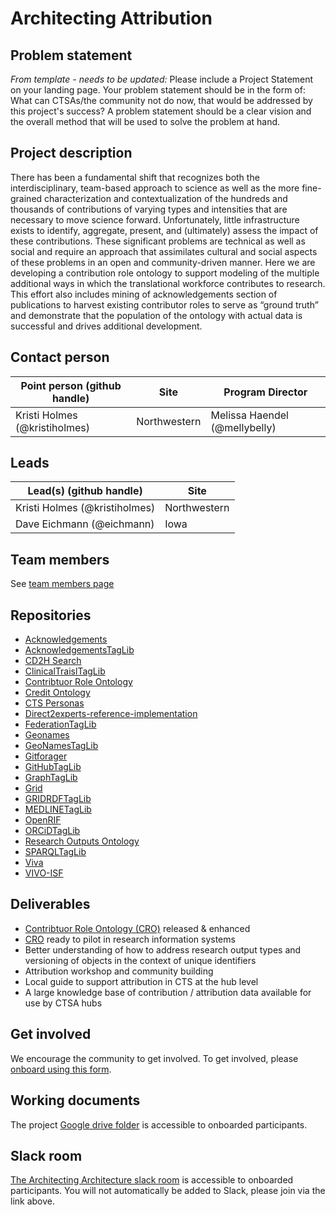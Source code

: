 # Architecting Attribution

## Problem statement
*From template - needs to be updated:* Please include a Project Statement on your landing page. Your problem statement should be in the form of: What can CTSAs/the community not do now, that would be addressed by this project's success? A problem statement should be a clear vision and the overall method that will be used to solve the problem at hand. 

## Project description
There has been a fundamental shift that recognizes both the interdisciplinary, team-based approach to science as well as the more fine-grained characterization and contextualization of the hundreds and thousands of contributions of varying types and intensities that are necessary to move science forward.  Unfortunately, little infrastructure exists to identify, aggregate, present, and (ultimately) assess the impact of these contributions. These significant problems are technical as well as social and require an approach that assimilates cultural and social aspects of these problems in an open and community-driven manner. Here we are developing a contribution role ontology to support modeling of the multiple additional ways in which the translational workforce contributes to research.  This effort also includes mining of acknowledgements section of publications to harvest existing contributor roles to serve as “ground truth” and demonstrate that the population of the ontology with actual data is successful and drives additional development.

## Contact person

Point person (github handle) | Site | Program Director
----------|--------------|---------------
Kristi Holmes (@kristiholmes) | Northwestern | Melissa Haendel (@mellybelly)

## Leads  

Lead(s) (github handle) | Site
----------|--------------|
Kristi Holmes (@kristiholmes) | Northwestern
Dave Eichmann (@eichmann) | Iowa 

## Team members 

See [team members page](https://github.com/data2health/architecting_attribution/blob/master/team.md)

## Repositories

- [Acknowledgements](https://github.com/data2health/acknowledgments)
- [AcknowledgementsTagLib](https://github.com/data2health/AcknowledgementsTagLib)
- [CD2H Search](https://github.com/data2health/CD2H-search)
- [ClinicalTraislTagLib](https://github.com/data2health/ClinicalTrialsTagLib)
- [Contribtuor Role Ontology](https://github.com/data2health/contributor-role-ontology)
- [Credit Ontology](https://github.com/data2health/credit-ontology)
- [CTS Personas](https://github.com/data2health/CTS-Personas)
- [Direct2experts-reference-implementation](https://github.com/data2health/direct2experts-reference-implementation)
- [FederationTagLib](https://github.com/data2health/FederationTagLib)
- [Geonames](https://github.com/data2health/geonames)
- [GeoNamesTagLib](https://github.com/data2health/GeoNamesTagLib)
- [Gitforager](https://github.com/data2health/gitforager)
- [GitHubTagLib](https://github.com/data2health/GitHubTagLib)
- [GraphTagLib](https://github.com/data2health/GraphTagLib)
- [Grid](https://github.com/data2health/grid)
- [GRIDRDFTagLib](https://github.com/data2health/GRIDRDFTagLib)
- [MEDLINETagLib](https://github.com/data2health/MEDLINETagLib)
- [OpenRIF](https://github.com/openrif)
- [ORCiDTagLib](https://github.com/data2health/ORCiDTagLib)
- [Research Outputs Ontology](https://github.com/data2health/research-outputs-ontology)
- [SPARQLTagLib](https://github.com/data2health/SPARQLTagLib)
- [Viva](https://github.com/data2health/viva)
- [VIVO-ISF](https://github.com/openrif/vivo-isf-ontology)

## Deliverables
- [Contribtuor Role Ontology (CRO)](https://github.com/data2health/contributor-role-ontology) released & enhanced
- [CRO](https://github.com/data2health/contributor-role-ontology) ready to pilot in research information systems
- Better understanding of how to address research output types and versioning of objects in the context of unique identifiers
- Attribution workshop and community building
- Local guide to support attribution in CTS at the hub level
- A large knowledge base of contribution / attribution data available for use by CTSA hubs

## Get involved
We encourage the community to get involved. To get involved, please [onboard using this form](http://bit.ly/cd2h-onboarding-form).

## Working documents
The project [Google drive folder](https://drive.google.com/drive/folders/1KYBGNq5VY-7366M9PFFbZCcY2sTgA-nh) is accessible to onboarded participants. 

## Slack room
[The Architecting Architecture slack room](https://cd2h.slack.com/messages/CE75A2EF3) is accessible to onboarded participants. You will not automatically be added to Slack, please join via the link above.
